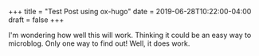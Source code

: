 +++
title = "Test Post using ox-hugo"
date = 2019-06-28T10:22:00-04:00
draft = false
+++

I'm wondering how well this will work. Thinking it could be an easy way to microblog. Only one way to find out! Well, it does work.
